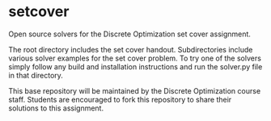 setcover
========

Open source solvers for the Discrete Optimization set cover assignment.

The root directory includes the set cover handout.  Subdirectories include various solver examples for the set cover problem.  To try one of the solvers simply follow any build and installation instructions and run the solver.py file in that directory.

This base repository will be maintained by the Discrete Optimization course staff.  Students are encouraged to fork this repository to share their solutions to this assignment.
